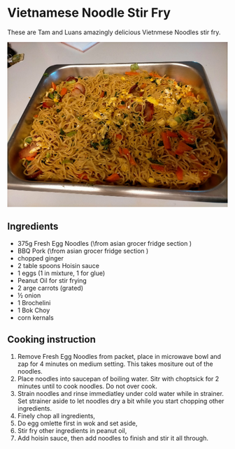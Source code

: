 # Vietnamese Noodle Stir Fry

These are Tam and Luans amazingly delicious Vietnmese Noodles stir fry. 

![Vietnmese Noodles](../.gitbook/assets/Vietnamese-Noodles-Stir-Fry.jpg)

## Ingredients

* 375g Fresh Egg Noodles (\from asian grocer fridge section \)
* BBQ Pork (\from asian grocer fridge section \)
* chopped ginger
* 2 table spoons Hoisin sauce
* 1 eggs \(1 in mixture, 1 for glue\)
* Peanut Oil for stir frying
* 2 arge carrots \(grated\)
* ½ onion
* 1 Brochelini
* 1 Bok Choy 
* corn kernals

## Cooking instruction

1. Remove Fresh Egg Noodles from packet, place in microwave bowl and zap for 4 minutes on medium setting. This takes mositure out of the noodles.
2. Place  noodles into saucepan of boiling water.   Sitr with choptsick for 2 minutes until to cook noodles. Do not over cook.
3. Strain noodles and rinse immediatley under cold water while in strainer.  Set strainer aside to let noodles dry a bit while you start chopping other ingredients.   
4. Finely chop all ingredients, 
5. Do egg omlette first in wok and set aside,
6. Stir fry other ingredients in peanut oil,
7. Add hoisin sauce, then add noodles to finish and stir it all through.